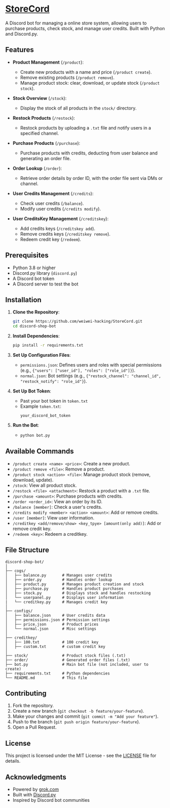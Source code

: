 # [StoreCord](https://github.com/weiwei-hacking/StoreCord/releases/latest)

A Discord bot for managing a online store system, allowing users to purchase products, check stock, and manage user credits. Built with Python and Discord.py.

## Features

- **Product Management** (`/product`):
  - Create new products with a name and price (`/product create`).
  - Remove existing products (`/product remove`).
  - Manage product stock: clear, download, or update stock (`/product stock`).

- **Stock Overview** (`/stock`):
  - Display the stock of all products in the `stock/` directory.

- **Restock Products** (`/restock`):
  - Restock products by uploading a `.txt` file and notify users in a specified channel.

- **Purchase Products** (`/purchase`):
  - Purchase products with credits, deducting from user balance and generating an order file.

- **Order Lookup** (`/order`):
  - Retrieve order details by order ID, with the order file sent via DMs or channel.

- **User Credits Management** (`/credits`):
  - Check user credits (`/balance`).
  - Modify user credits (`/credits modify`).

- **User CreditsKey Management** (`/creditskey`):
  - Add credits keys (`/creditskey add`).
  - Remove credits keys (`/creditskey remove`).
  - Redeem credit key (`/redeem`).

## Prerequisites

- Python 3.8 or higher
- Discord.py library (`discord.py`)
- A Discord bot token
- A Discord server to test the bot

## Installation

1. **Clone the Repository**:
   ```bash
   git clone https://github.com/weiwei-hacking/StoreCord.git
   cd discord-shop-bot
   ```

2. **Install Dependencies**:
   ```bash
   pip install -r requirements.txt
   ```

3. **Set Up Configuration Files**:
     - `permissions.json`: Defines users and roles with special permissions (e.g., `{"users": ["user_id"], "roles": ["role_id"]}`).
     - `normal.json`: Bot settings (e.g., `{"restock_channel": "channel_id", "restock_notify": "role_id"}`).

4. **Set Up Bot Token**:
   - Past your bot token in `token.txt`
   - Example `token.txt`:
     ```
     your_discord_bot_token
     ```

5. **Run the Bot**:
   - ```bash
     python bot.py
     ```



## Available Commands
   - `/product create <name> <price>`: Create a new product.
   - `/product remove <file>`: Remove a product.
   - `/product stock <action> <file>`: Manage product stock (remove, download, update).
   - `/stock`: View all product stock.
   - `/restock <file> <attachment>`: Restock a product with a `.txt` file.
   - `/purchase <amount>`: Purchase products with credits.
   - `/order <order_id>`: View an order by its ID.
   - `/balance [member]`: Check a user's credits.
   - `/credits modify <member> <action> <amount>`: Add or remove credits.
   - `/user [member]`: View user information.
   - `/creditkey <add/remove/show> <key_tpye> [amount(only add)]`: Add or remove credit key.
   - `/redeem <key>`: Redeem a creditkey.

## File Structure

```
discord-shop-bot/
│
├── cogs/
│   ├── balance.py       # Manages user credits
│   ├── order.py         # Handles order lookup
│   ├── product.py       # Manages product creation and stock
│   ├── purchase.py      # Handles product purchases
│   ├── stock.py         # Displays stock and handles restocking
│   └── userpanel.py     # Displays user information
|   └── creditkey.py     # Manages credit key
│
├── configs/
│   ├── balance.json     # User credits data
│   ├── permissions.json # Permission settings
│   ├── price.json       # Product prices
│   └── normal.json      # Misc settings
│
├── creditkey/
│   ├── 100.txt          # 100 credit key
│   ├── custom.txt       # custom credit key
│
├── stock/               # Product stock files (.txt)
├── order/               # Generated order files (.txt)
├── bot.py               # Main bot file (not included, user to create)
├── requirements.txt     # Python dependencies
└── README.md            # This file
```

## Contributing

1. Fork the repository.
2. Create a new branch (`git checkout -b feature/your-feature`).
3. Make your changes and commit (`git commit -m "Add your feature"`).
4. Push to the branch (`git push origin feature/your-feature`).
5. Open a Pull Request.

## License

This project is licensed under the MIT License - see the [LICENSE](https://github.com/weiwei-hacking/StoreCord/blob/main/LICENSE) file for details.

## Acknowledgments

- Powered by [grok.com](https://x.ai)
- Built with [Discord.py](https://discordpy.readthedocs.io/en/stable/)
- Inspired by Discord bot communities
